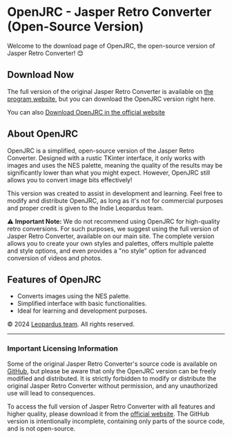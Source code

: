 # OpenJRC - Jasper Retro Converter (Open-Source Version)

Welcome to the download page of OpenJRC, the open-source version of Jasper Retro Converter! 😊

## Download Now
The full version of the original Jasper Retro Converter is available on [the program website](https://jasper.rf.gd/), but you can download the OpenJRC version right here. 

You can also [Download OpenJRC in the official website](https://jasper.rf.gd/openjrc)

## About OpenJRC

OpenJRC is a simplified, open-source version of the Jasper Retro Converter. Designed with a rustic TKinter interface, it only works with images and uses the NES palette, meaning the quality of the results may be significantly lower than what you might expect. However, OpenJRC still allows you to convert image bits effectively!

This version was created to assist in development and learning. Feel free to modify and distribute OpenJRC, as long as it's not for commercial purposes and proper credit is given to the Indie Leopardus team.

⚠️ **Important Note:** We do not recommend using OpenJRC for high-quality retro conversions. For such purposes, we suggest using the full version of Jasper Retro Converter, available on our main site. The complete version allows you to create your own styles and palettes, offers multiple palette and style options, and even provides a "no style" option for advanced conversion of videos and photos.

## Features of OpenJRC

- Converts images using the NES palette.
- Simplified interface with basic functionalities.
- Ideal for learning and development purposes.

© 2024 [Leopardus team](https://leopardusteam.com). All rights reserved.

---

### Important Licensing Information

Some of the original Jasper Retro Converter's source code is available on [GitHub](https://github.com/5gdaroca/Jasper-Retro-Converter), but please be aware that only the OpenJRC version can be freely modified and distributed. It is strictly forbidden to modify or distribute the original Jasper Retro Converter without permission, and any unauthorized use will lead to consequences.

To access the full version of Jasper Retro Converter with all features and higher quality, please download it from the [official website](https://jasper.rf.gd/). The GitHub version is intentionally incomplete, containing only parts of the source code, and is not open-source.
